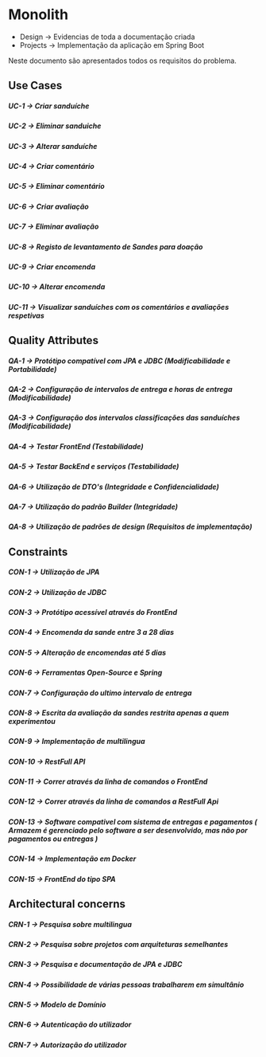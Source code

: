 # Monolith

- Design -> Evidencias de toda a documentação criada
- Projects -> Implementação da aplicação em Spring Boot

Neste documento são apresentados todos os requisitos do problema.

## Use Cases

##### UC-1 -> Criar sanduíche

##### UC-2 -> Eliminar sanduiche

##### UC-3 -> Alterar sanduíche

##### UC-4 -> Criar comentário

##### UC-5 -> Eliminar comentário

##### UC-6 -> Criar avaliação

##### UC-7 -> Eliminar avaliação

##### UC-8 -> Registo de levantamento de Sandes para doação

##### UC-9 -> Criar encomenda

##### UC-10 -> Alterar encomenda

##### UC-11 -> Visualizar sanduíches com os comentários e avaliações respetivas

## Quality Attributes

##### QA-1 -> Protótipo compatível com JPA e JDBC (Modificabilidade e Portabilidade)

##### QA-2 -> Configuração de intervalos de entrega e horas de entrega (Modificabilidade)

##### QA-3 -> Configuração dos intervalos classificações das sanduíches (Modificabilidade)

##### QA-4 -> Testar FrontEnd (Testabilidade)

##### QA-5 -> Testar BackEnd e serviços (Testabilidade)

##### QA-6 -> Utilização de DTO's (Integridade e Confidencialidade)

##### QA-7 -> Utilização do padrão Builder (Integridade)

##### QA-8 -> Utilização de padrões de design (Requisitos de implementação)

## Constraints

##### CON-1 -> Utilização de JPA

##### CON-2 -> Utilização de JDBC

##### CON-3 -> Protótipo acessível através do FrontEnd

##### CON-4 -> Encomenda da sande entre 3 a 28 dias

##### CON-5 -> Alteração de encomendas até 5 dias

##### CON-6 -> Ferramentas Open-Source e Spring

##### CON-7 -> Configuração do ultimo intervalo de entrega

##### CON-8 -> Escrita da avaliação da sandes restrita apenas a quem experimentou

##### CON-9 -> Implementação de multilingua

##### CON-10 -> RestFull API

##### CON-11 -> Correr através da linha de comandos o FrontEnd

##### CON-12 -> Correr através da linha de comandos a RestFull Api

##### CON-13 -> Software compativel com sistema de entregas e pagamentos ( Armazem é gerenciado pelo software a ser desenvolvido, mas não por pagamentos ou entregas )

##### CON-14 -> Implementação em Docker

##### CON-15 -> FrontEnd do tipo SPA

## Architectural concerns

##### CRN-1 -> Pesquisa sobre multilingua

##### CRN-2 -> Pesquisa sobre projetos com arquiteturas semelhantes

##### CRN-3 -> Pesquisa e documentação de JPA e JDBC

##### CRN-4 -> Possibilidade de várias pessoas trabalharem em simultânio

##### CRN-5 -> Modelo de Domínio

##### CRN-6 -> Autenticação do utilizador

##### CRN-7 -> Autorização do utilizador
